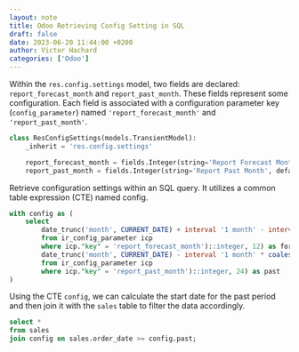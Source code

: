 ```yaml
---
layout: note
title: Odoo Retrieving Config Setting in SQL
draft: false
date: 2023-06-20 11:44:00 +0200
author: Victor Hachard
categories: ['Odoo']
---
```


Within the `res.config.settings` model, two fields are declared: `report_forecast_month` and `report_past_month`. These fields represent some configuration. Each field is associated with a configuration parameter key (`config_parameter`) named `'report_forecast_month'` and `'report_past_month'`.

```py
class ResConfigSettings(models.TransientModel):
    _inherit = 'res.config.settings'

    report_forecast_month = fields.Integer(string='Report Forecast Month', default=12, config_parameter='report_forecast_month')
    report_past_month = fields.Integer(string='Report Past Month', default=24, config_parameter='report_past_month')
```

Retrieve configuration settings within an SQL query. It utilizes a common table expression (CTE) named config.

```sql
with config as (
    select
        date_trunc('month', CURRENT_DATE) + interval '1 month' - interval '1 day' + interval '1 month' * coalesce((select icp.value
        from ir_config_parameter icp
        where icp."key" = 'report_forecast_month')::integer, 12) as forecast,
        date_trunc('month', CURRENT_DATE) - interval '1 month' * coalesce((select icp.value
        from ir_config_parameter icp
        where icp."key" = 'report_past_month')::integer, 24) as past
)
```

Using the CTE `config`, we can calculate the start date for the past period and then join it with the `sales` table to filter the data accordingly.

```sql
select *
from sales
join config on sales.order_date >= config.past;
```
